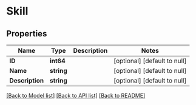 # Skill

## Properties
| Name            | Type       | Description | Notes                        |
|-----------------|------------|-------------|------------------------------|
| **ID**          | **int64**  |             | [optional] [default to null] |
| **Name**        | **string** |             | [optional] [default to null] |
| **Description** | **string** |             | [optional] [default to null] |

[[Back to Model list]](../README.md#documentation-for-models) [[Back to API list]](../README.md#documentation-for-api-endpoints) [[Back to README]](../README.md)

